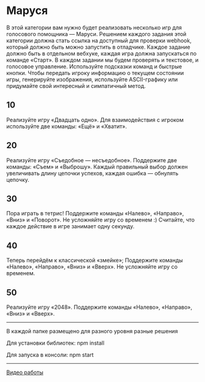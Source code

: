 # Маруся
В этой категории вам нужно будет реализовать несколько игр для голосового помощника — Маруси. Решением каждого задания этой категории должна стать ссылка на доступный для проверки webhook, который должно быть можно запустить в отладчике. Каждое задание должно быть в отдельном вебхуке, каждая игра должна запускаться по команде «Старт». В каждом задании мы будем проверять и текстовое, и голосовое управление. Используйте подсказки команд и быстрые кнопки. Чтобы передать игроку информацию о текущем состоянии игры, генерируйте изображения, используйте ASCII-графику или придумайте свой интересный и симпатичный метод.

## 10
Реализуйте игру «Двадцать одно». Для взаимодействия с игроком используйте две команды: «Ещё» и «Хватит».

## 20
Реализуйте игру «Съедобное — несъедобное». Поддержите две команды: «Съем» и «Выброшу». Каждый правильный выбор должен увеличивать длину цепочки успехов, каждая ошибка — обнулять цепочку.

## 30
Пора играть в тетрис! Поддержите команды «Налево», «Направо», «Вниз» и «Поворот». Не усложняйте игру со временем :) Считайте, что каждое действие в игре занимает одну секунду.

## 40
Теперь перейдём к классической «змейке»; Поддержите команды «Налево», «Направо», «Вниз» и «Вверх». Не усложняйте игру со временем.

## 50
Реализуйте игру «2048». Поддержите команды «Налево», «Направо», «Вниз» и «Вверх».

---
В каждой папке размещено для разного уровня разные решения

Для установки библиотек:
npm install

Для запуска в консоли:
npm start

---

[Видео работы](ссылку)

